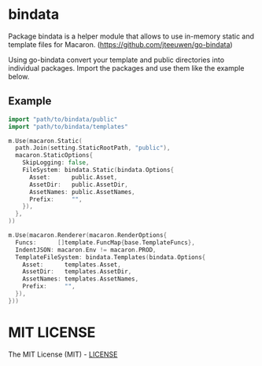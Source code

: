 # bindata 

Package bindata is a helper module that allows to use in-memory static and template files for Macaron. (https://github.com/jteeuwen/go-bindata)

Using go-bindata convert your template and public directories into individual packages. Import the
packages and use them like the example below.

## Example
```go
import "path/to/bindata/public"
import "path/to/bindata/templates"

m.Use(macaron.Static(
  path.Join(setting.StaticRootPath, "public"),
  macaron.StaticOptions{
    SkipLogging: false,
    FileSystem: bindata.Static(bindata.Options{
      Asset:      public.Asset,
      AssetDir:   public.AssetDir,
      AssetNames: public.AssetNames,
      Prefix:     "",
    }),
  },
))

m.Use(macaron.Renderer(macaron.RenderOptions{
  Funcs:      []template.FuncMap{base.TemplateFuncs},
  IndentJSON: macaron.Env != macaron.PROD,
  TemplateFileSystem: bindata.Templates(bindata.Options{
    Asset:      templates.Asset,
    AssetDir:   templates.AssetDir,
    AssetNames: templates.AssetNames,
    Prefix:     "",
  }),
}))
```

# MIT LICENSE

The MIT License (MIT) - [LICENSE](https://github.com/mephux/dnas/blob/master/LICENSE)
